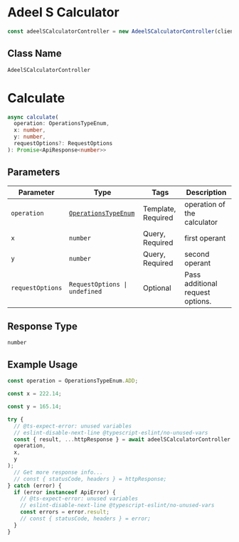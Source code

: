 # Adeel S Calculator

```ts
const adeelSCalculatorController = new AdeelSCalculatorController(client);
```

## Class Name

`AdeelSCalculatorController`


# Calculate

```ts
async calculate(
  operation: OperationsTypeEnum,
  x: number,
  y: number,
  requestOptions?: RequestOptions
): Promise<ApiResponse<number>>
```

## Parameters

| Parameter | Type | Tags | Description |
|  --- | --- | --- | --- |
| `operation` | [`OperationsTypeEnum`](../../doc/models/operations-type-enum.md) | Template, Required | operation of the calculator |
| `x` | `number` | Query, Required | first operant |
| `y` | `number` | Query, Required | second operant |
| `requestOptions` | `RequestOptions \| undefined` | Optional | Pass additional request options. |

## Response Type

`number`

## Example Usage

```ts
const operation = OperationsTypeEnum.ADD;

const x = 222.14;

const y = 165.14;

try {
  // @ts-expect-error: unused variables
  // eslint-disable-next-line @typescript-eslint/no-unused-vars
  const { result, ...httpResponse } = await adeelSCalculatorController.calculate(
  operation,
  x,
  y
);
  // Get more response info...
  // const { statusCode, headers } = httpResponse;
} catch (error) {
  if (error instanceof ApiError) {
    // @ts-expect-error: unused variables
    // eslint-disable-next-line @typescript-eslint/no-unused-vars
    const errors = error.result;
    // const { statusCode, headers } = error;
  }
}
```

